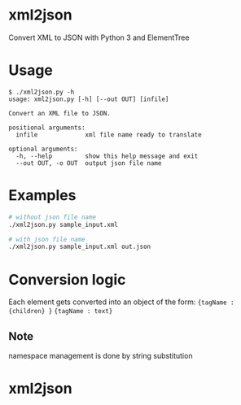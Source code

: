 # xml2json
Convert XML to JSON with Python 3 and ElementTree

# Usage
```
$ ./xml2json.py -h
usage: xml2json.py [-h] [--out OUT] [infile]

Convert an XML file to JSON.

positional arguments:
  infile             xml file name ready to translate

optional arguments:
  -h, --help         show this help message and exit
  --out OUT, -o OUT  output json file name
```

# Examples
```sh
# without json file name
./xml2json.py sample_input.xml

# with json file name
./xml2json.py sample_input.xml out.json
```

# Conversion logic
Each element gets converted into an object of the form: 
`{tagName : {children} }`
`{tagName : text}`
## Note
namespace management is done by string substitution
# xml2json
